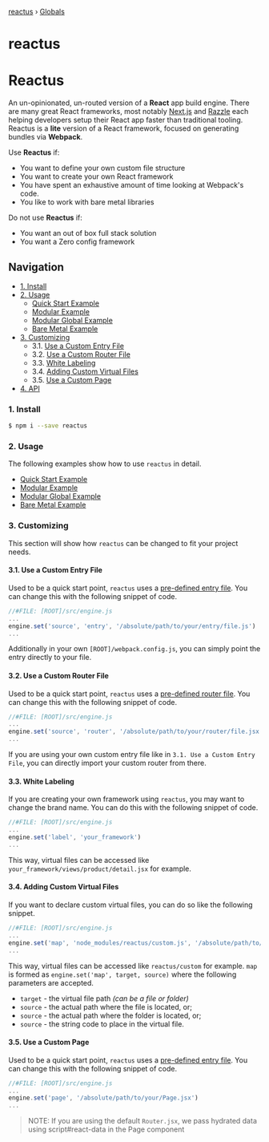 [reactus](README.md) › [Globals](globals.md)

# reactus

# Reactus

An un-opinionated, un-routed version of a **React** app build engine. There are
many great React frameworks, most notably [Next.js](https://nextjs.org/) and
[Razzle](https://github.com/jaredpalmer/razzle) each helping developers setup
their React app faster than traditional tooling. Reactus is a
**lite** version of a React framework, focused on generating bundles via
**Webpack**.

Use **Reactus** if:

 - You want to define your own custom file structure
 - You want to create your own React framework
 - You have spent an exhaustive amount of time looking at Webpack's code.
 - You like to work with bare metal libraries

Do not use **Reactus** if:

 - You want an out of box full stack solution
 - You want a Zero config framework

## Navigation

 - [1. Install](#1-install)
 - [2. Usage](#2-usage)
   - [Quick Start Example](https://github.com/Openovate/reactus/tree/master/examples/quick-start-example)
   - [Modular Example](https://github.com/Openovate/reactus/tree/master/examples/modular-example)
   - [Modular Global Example](https://github.com/Openovate/reactus/tree/master/examples/modular-global-example)
   - [Bare Metal Example](https://github.com/Openovate/reactus/tree/master/examples/bare-metal-example)
 - [3. Customizing](#23-customizing)
   - 3.1. [Use a Custom Entry File](#31-use-a-custom-entry-file)
   - 3.2. [Use a Custom Router File](#32-use-a-custom-router-file)
   - 3.3. [White Labeling](#33-white-labeling)
   - 3.4. [Adding Custom Virtual Files](#34-adding-custom-virtual-files)
   - 3.5. [Use a Custom Page](#35-use-a-custom-page)
 - [4. API](https://github.com/Openovate/reactus/tree/master/docs/globals.md)

### 1. Install

```bash
$ npm i --save reactus
```

### 2. Usage

The following examples show how to use `reactus` in detail.

 - [Quick Start Example](https://github.com/Openovate/reactus/tree/master/examples/quick-start-example)
 - [Modular Example](https://github.com/Openovate/reactus/tree/master/examples/modular-example)
 - [Modular Global Example](https://github.com/Openovate/reactus/tree/master/examples/modular-global-example)
 - [Bare Metal Example](https://github.com/Openovate/reactus/tree/master/examples/bare-metal-example)

### 3. Customizing

This section will show how `reactus` can be changed to fit your project needs.

#### 3.1. Use a Custom Entry File

Used to be a quick start point, `reactus` uses a
[pre-defined entry file](https://github.com/Openovate/reactus/tree/master/src/client/entry.js).
You can change this with the following snippet of code.

```js
//#FILE: [ROOT]/src/engine.js
...
engine.set('source', 'entry', '/absolute/path/to/your/entry/file.js')
...
```

Additionally in your own `[ROOT]/webpack.config.js`, you can simply point the
entry directly to your file.

#### 3.2. Use a Custom Router File

Used to be a quick start point, `reactus` uses a
[pre-defined router file](https://github.com/Openovate/reactus/tree/master/src/client/Router.jsx).
You can change this with the following snippet of code.

```js
//#FILE: [ROOT]/src/engine.js
...
engine.set('source', 'router', '/absolute/path/to/your/router/file.jsx')
...
```

If you are using your own custom entry file like in `3.1. Use a Custom Entry File`,
you can directly import your custom router from there.

#### 3.3. White Labeling

If you are creating your own framework using `reactus`, you may want to
change the brand name. You can do this with the following snippet of code.

```js
//#FILE: [ROOT]/src/engine.js
...
engine.set('label', 'your_framework')
...
```

This way, virtual files can be accessed like `your_framework/views/product/detail.jsx`
for example.

#### 3.4. Adding Custom Virtual Files

If you want to declare custom virtual files, you can do so like the following
snippet.

```js
//#FILE: [ROOT]/src/engine.js
...
engine.set('map', 'node_modules/reactus/custom.js', '/absolute/path/to/your/code');
...
```

This way, virtual files can be accessed like `reactus/custom` for example. `map`
is formed as `engine.set('map', target, source)` where the following parameters
are accepted.

 - `target` - the virtual file path *(can be a file or folder)*
 - `source` - the actual path where the file is located, or;
 - `source` - the actual path where the folder is located, or;
 - `source` - the string code to place in the virtual file.

#### 3.5. Use a Custom Page

Used to be a quick start point, `reactus` uses a
[pre-defined entry file](https://github.com/Openovate/reactus/tree/master/src/client/Page.jsx).
You can change this with the following snippet of code.

```js
//#FILE: [ROOT]/src/engine.js
...
engine.set('page', '/absolute/path/to/your/Page.jsx')
...
```

> NOTE: If you are using the default `Router.jsx`, we pass hydrated data using script#react-data in the Page component
